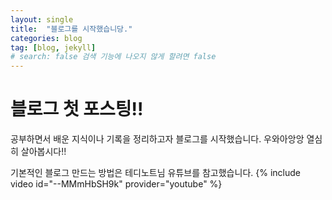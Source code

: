 ```yaml
---
layout: single
title:  "블로그를 시작했습니당."
categories: blog
tag: [blog, jekyll]
# search: false 검색 기능에 나오지 않게 할려면 false
---
```


# 블로그 첫 포스팅!!

공부하면서 배운 지식이나 기록을 정리하고자 블로그를 시작했습니다.
우와아앙앙
열심히 살아봅시다!!

기본적인 블로그 만드는 방법은 테디노트님 유튜브를 참고했습니다.
{% include video id="--MMmHbSH9k" provider="youtube" %}

